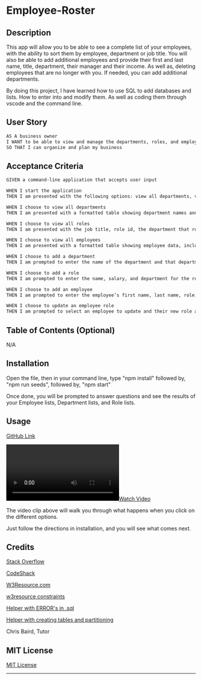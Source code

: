 # Employee-Roster

## Description

This app will allow you to be able to see a complete list of your employees, with the ability to sort them by employee, department or job title. You will also be able to add additional employees and provide their first and last name, title, department, their manager and their income. As well as, deleting employees that are no longer with you.  If needed, you can add additional departments.

By doing this project, I have learned how to use SQL to add databases and lists.  How to enter into and modify them.  As well as coding them through vscode and the command line.

## User Story

```md
AS A business owner
I WANT to be able to view and manage the departments, roles, and employees in my company.  
SO THAT I can organize and plan my business
```

## Acceptance Criteria

```md
GIVEN a command-line application that accepts user input

WHEN I start the application
THEN I am presented with the following options: view all departments, view all roles, view all employees, add a department, add a role, add an employee, and update an employee role

WHEN I choose to view all departments
THEN I am presented with a formatted table showing department names and department ids

WHEN I choose to view all roles
THEN I am presented with the job title, role id, the department that role belongs to, and the salary for that role

WHEN I choose to view all employees
THEN I am presented with a formatted table showing employee data, including employee ids, first names, last names, job titles, departments, salaries, and managers that the employees report to

WHEN I choose to add a department
THEN I am prompted to enter the name of the department and that department is added to the database

WHEN I choose to add a role
THEN I am prompted to enter the name, salary, and department for the role and that role is added to the database

WHEN I choose to add an employee
THEN I am prompted to enter the employee’s first name, last name, role, and manager, and that employee is added to the database

WHEN I choose to update an employee role
THEN I am prompted to select an employee to update and their new role and this information is updated in the database 
```
## Table of Contents (Optional)

N/A

## Installation

Open the file, then in your command line, type "npm install"
followed by, "npm run seeds",
followed by, "npm start"

Once done, you will be prompted to answer questions and see the results of your Employee lists, Department lists, and Role lists.  

## Usage

[GitHub Link](https://github.com/labeutler/employee-roster)

[![Watch Video](/Recording%20%235.mp4)](/Recording%20%235.mp4)


The video clip above will walk you through what happens when you click on the different options.

Just follow the directions in installation, and you will see what comes next.  

## Credits

[Stack Overflow](https://stackoverflow.com/questions/36547292/use-promise-to-process-mysql-return-value-in-node-js)

[CodeShack](https://codeshack.io/super-fast-php-mysql-database-class/)

[W3Resource.com](https://www.w3resource.com/node.js/nodejs-mysql.php)

[w3resource constraints](https://www.w3schools.com/mysql/mysql_constraints.asp)

[Helper with ERROR's in .sql](https://www.rathishkumar.in/2016/01/how-to-solve-mysql-error-code-1062.html)

[Helper with creating tables and partitioning](https://dev.mysql.com/doc/refman/8.0/en/partitioning-list.html)


Chris Baird, Tutor

## MIT License

[MIT License](https://choosealicense.com/licenses/mit/)

---